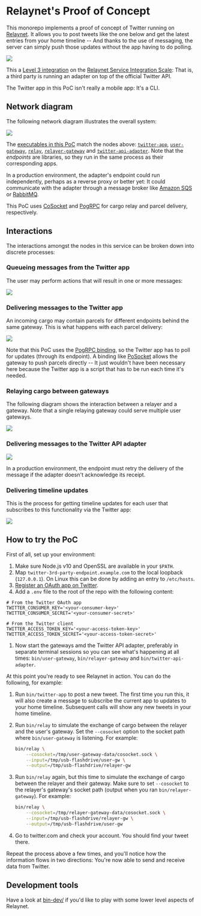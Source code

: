 # Relaynet's Proof of Concept

This monorepo implements a proof of concept of Twitter running on [Relaynet](https://relaynet.link). It allows you to post tweets like the one below and get the latest entries from your home timeline -- And thanks to the use of messaging, the server can simply push those updates without the app having to do polling.

![](images/tweet.png)

This a [Level 3 integration](https://github.com/relaynet/specs/blob/master/rs012-service-integration.md#level-3-third-party-messaging-adapter) on the [Relaynet Service Integration Scale](https://github.com/relaynet/specs/blob/master/rs012-service-integration.md): That is, a third party is running an adapter on top of the official Twitter API.

The Twitter app in this PoC isn't really a mobile app: It's a CLI.

## Network diagram

The following network diagram illustrates the overall system:

![](images/network-diagram.png)

The [executables in this PoC](bin) match the nodes above: [`twitter-app`](bin/twitter-app), [`user-gateway`](bin/user-gateway), [`relay`](bin/relay), [`relayer-gateway`](bin/relayer-gateway) and [`twitter-api-adapter`](bin/twitter-api-adapter). Note that the _endpoints_ are libraries, so they run in the same process as their corresponding apps.

In a production environment, the adapter's endpoint could run independently, perhaps as a reverse proxy or better yet: It could communicate with the adapter through a message broker like [Amazon SQS](https://en.wikipedia.org/wiki/Amazon_Simple_Queue_Service) or [RabbitMQ](https://en.wikipedia.org/wiki/RabbitMQ).

This PoC uses [CoSocket](https://github.com/relaynet/specs/blob/master/rs004-cosocket.md) and [PogRPC](https://github.com/relaynet/specs/blob/master/rs009-pogrpc.md) for cargo relay and parcel delivery, respectively.

## Interactions

The interactions amongst the nodes in this service can be broken down into discrete processes:

### Queueing messages from the Twitter app

The user may perform actions that will result in one or more messages:

![](images/twitter-user-parcel-queueing.png)

### Delivering messages to the Twitter app

An incoming cargo may contain parcels for different endpoints behind the same gateway. This is what happens with each parcel delivery:

![](images/twitter-user-parcel-delivery.png)

Note that this PoC uses the [PogRPC binding](https://github.com/relaynet/specs/blob/master/rs009-pogrpc.md), so the Twitter app has to poll for updates (through its endpoint). A binding like [PoSocket](https://github.com/relaynet/specs/blob/master/rs005-posocket.md) allows the gateway to push parcels directly -- It just wouldn't have been necessary here because the Twitter app is a script that has to be run each time it's needed.

### Relaying cargo between gateways

The following diagram shows the interaction between a relayer and a gateway. Note that a single relaying gateway could serve multiple user gateways.

![](images/cargo-relay.png)

### Delivering messages to the Twitter API adapter

![](images/twitter-adapter-parcel-delivery.png)

In a production environment, the endpoint must retry the delivery of the message if the adapter doesn't acknowledge its receipt.

### Delivering timeline updates

This is the process for getting timeline updates for each user that subscribes to this functionality via the Twitter app:

![](images/twitter-adapter-home-timeline.png)

## How to try the PoC

First of all, set up your environment:

1. Make sure Node.js v10 and OpenSSL are available in your `$PATH`.
1. Map `twitter-3rd-party-endpoint.example.com` to the local loopback (`127.0.0.1`). On Linux this can be done by adding an entry to `/etc/hosts`.
1. [Register an OAuth app on Twitter](https://apps.twitter.com/).
1. Add a `.env` file to the root of the repo with the following content:
```
# From the Twitter OAuth app
TWITTER_CONSUMER_KEY='<your-consumer-key>'
TWITTER_CONSUMER_SECRET='<your-consumer-secret>'

# From the Twitter client
TWITTER_ACCESS_TOKEN_KEY='<your-access-token-key>'
TWITTER_ACCESS_TOKEN_SECRET='<your-access-token-secret>'
```
1. Now start the gateways amd the Twitter API adapter, preferably in separate terminal sessions so you can see what's happening at all times: `bin/user-gateway`, `bin/relayer-gateway` and `bin/twitter-api-adapter`.

At this point you're ready to see Relaynet in action. You can do the following, for example:

1. Run `bin/twitter-app` to post a new tweet. The first time you run this, it will also create a message to subscribe the current app to updates to your home timeline. Subsequent calls will show any new tweets in your home timeline.
1. Run `bin/relay` to simulate the exchange of cargo between the relayer and the user's gateway. Set the `--cosocket` option to the socket path where `bin/user-gateway` is listening. For example:

   ```bash
   bin/relay \
       --cosocket=/tmp/user-gateway-data/cosocket.sock \
       --input=/tmp/usb-flashdrive/user-gw \
       --output=/tmp/usb-flashdrive/relayer-gw
   ```
1. Run `bin/relay` again, but this time to simulate the exchange of cargo between the relayer and their gateway. Make sure to set `--cosocket` to the relayer's gateway's socket path (output when you ran `bin/relayer-gateway`). For example:

   ```bash
   bin/relay \
       --cosocket=/tmp/relayer-gateway-data/cosocket.sock \
       --input=/tmp/usb-flashdrive/relayer-gw \
       --output=/tmp/usb-flashdrive/user-gw
   ```
1. Go to twitter.com and check your account. You should find your tweet there.

Repeat the process above a few times, and you'll notice how the information flows in two directions: You're now able to send and receive data from Twitter.

## Development tools

Have a look at [bin-dev/](bin-dev) if you'd like to play with some lower level aspects of Relaynet.
